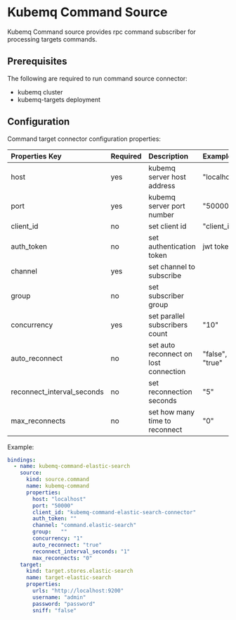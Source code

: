 # Kubemq Command Source

Kubemq Command source provides rpc command subscriber for processing targets commands.

## Prerequisites
The following are required to run command source connector:

- kubemq cluster
- kubemq-targets deployment


## Configuration

Command target connector configuration properties:

| Properties Key             | Required | Description                                                           | Example         |
|:---------------------------|:---------|:----------------------------------------------------------------------|:----------------|
| host                       | yes      | kubemq server host address                                            | "localhost      |
| port                       | yes      | kubemq server port number                                             | "50000"         |
| client_id                  | no       | set client id                                                         | "client_id"     |
| auth_token                 | no       | set authentication token                                              | jwt token       |
| channel                    | yes      | set channel to subscribe                                              |                 |
| group                      | no       | set subscriber group                                                  |                 |
| concurrency                | yes      | set parallel subscribers count       | "10"            |
| auto_reconnect             | no       | set auto reconnect on lost connection                                 | "false", "true" |
| reconnect_interval_seconds | no       | set reconnection seconds                                              | "5"             |
| max_reconnects             | no       | set how many time to reconnect                                        | "0"             |





Example:

```yaml
bindings:
  - name: kubemq-command-elastic-search
    source:
      kind: source.command
      name: kubemq-command
      properties:
        host: "localhost"
        port: "50000"
        client_id: "kubemq-command-elastic-search-connector"
        auth_token: ""
        channel: "command.elastic-search"
        group:   ""
        concurrency: "1"
        auto_reconnect: "true"
        reconnect_interval_seconds: "1"
        max_reconnects: "0"
    target:
      kind: target.stores.elastic-search
      name: target-elastic-search
      properties:
        urls: "http://localhost:9200"
        username: "admin"
        password: "password"
        sniff: "false"
```
